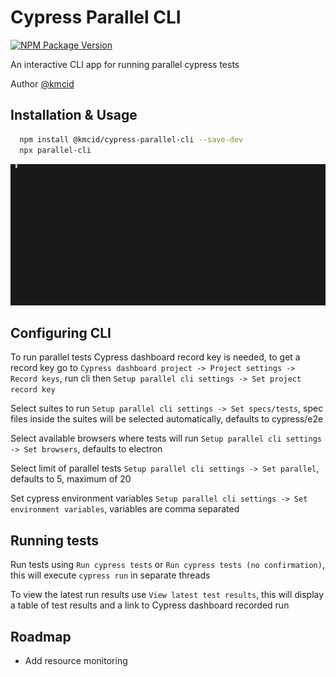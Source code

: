 
# Cypress Parallel CLI
[![NPM Package Version](https://img.shields.io/npm/v/@kmcid/cypress-parallel-cli?label=npm%20package)](https://img.shields.io/npm/v/@kmcid/cypress-parallel-cli?label=npm%20package)

An interactive CLI app for running parallel cypress tests

Author [@kmcid](https://github.com/kmcid)


## Installation & Usage

```bash
  npm install @kmcid/cypress-parallel-cli --save-dev
  npx parallel-cli
```

![parallel cli](https://raw.githubusercontent.com/kmcid/assets/main/parallel-cli-recording.gif)


## Configuring CLI
To run parallel tests Cypress dashboard record key is needed, to get a record key go to `Cypress dashboard project -> Project settings -> Record keys`,
run cli then `Setup parallel cli settings -> Set project record key`

Select suites to run `Setup parallel cli settings -> Set specs/tests`, spec files inside the suites will be selected automatically, defaults to cypress/e2e

Select available browsers where tests will run `Setup parallel cli settings -> Set browsers`, defaults to electron

Select limit of parallel tests `Setup parallel cli settings -> Set parallel`, defaults to 5, maximum of 20

Set cypress environment variables `Setup parallel cli settings -> Set environment variables`, variables are comma separated

## Running tests
Run tests using `Run cypress tests` or `Run cypress tests (no confirmation)`, this will execute `cypress run` in separate threads

To view the latest run results use `View latest test results`, this will display a table of test results and a link to Cypress dashboard recorded run

## Roadmap

- Add resource monitoring

